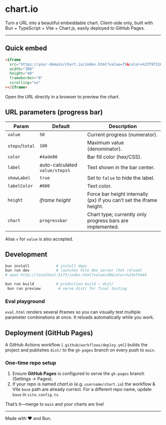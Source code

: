 # chart.io

Turn a URL into a beautiful embeddable chart.  Client-side only, built with Bun + TypeScript + Vite + Chart.js, easily deployed to GitHub Pages.

---

## Quick embed

```html
<iframe
  src="https://your-domain/chart.io/index.html?value=75&color=%23f97316&label=Downloads"
  width="300"
  height="40"
  frameborder="0"
  scrolling="no"
></iframe>
```

Open the URL directly in a browser to preview the chart.

## URL parameters (progress bar)
| Param        | Default | Description |
|--------------|---------|-------------|
| `value`      | `50`    | Current progress (numerator). |
| `steps`/`total` | `100` | Maximum value (denominator). |
| `color`      | `#4ade80` | Bar fill color (hex/CSS). |
| `label`      | auto-calculated `value/steps%` | Text shown in the bar center. |
| `showLabel`  | `true`  | Set to `false` to hide the label. |
| `labelColor` | `#000`  | Text color. |
| `height`     | *iframe height* | Force bar height internally (px) if you can’t set the iframe height. |
| `chart`      | `progressbar` | Chart type; currently only progress bars are implemented. |

Alias `v` for `value` is also accepted.

## Development
```bash
bun install            # install deps
bun run dev            # launches Vite dev server (hot reload)
# open http://localhost:5173/index.html?value=30&color=%23ef4444

bun run build          # production build → dist/
 bun run preview        # serve dist/ for final testing
```

### Eval playground
`eval.html` renders several iframes so you can visually test multiple parameter combinations at once. It reloads automatically while you work.

## Deployment (GitHub Pages)
A GitHub Actions workflow (`.github/workflows/deploy.yml`) builds the project and publishes `dist/` to the `gh-pages` branch on every push to `main`.

### One-time repo setup
1. Ensure **GitHub Pages** is configured to serve the `gh-pages` branch (Settings → Pages).  
2. If your repo is named *chart.io* (e.g. `username/chart.io`) the workflow & Vite `base` path are already correct. For a different repo name, update `base` in `vite.config.ts`.

That’s it—merge to `main` and your charts are live!

---

Made with ❤️ and Bun.

